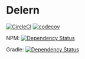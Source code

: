 # Delern

[![CircleCI](https://circleci.com/gh/dasfoo/delern.svg?style=svg)](https://circleci.com/gh/dasfoo/workflows/delern)
[![codecov](https://codecov.io/gh/dasfoo/delern/branch/master/graph/badge.svg)](https://codecov.io/gh/dasfoo/delern)

NPM: [![Dependency Status](https://gemnasium.com/badges/github.com/dasfoo/delern.svg)](https://gemnasium.com/github.com/dasfoo/delern)

Gradle: [![Dependency Status](https://www.versioneye.com/user/projects/5a0164902de28c001269b6ca/badge.svg?style=flat-square)](https://www.versioneye.com/user/projects/5a0164902de28c001269b6ca)

